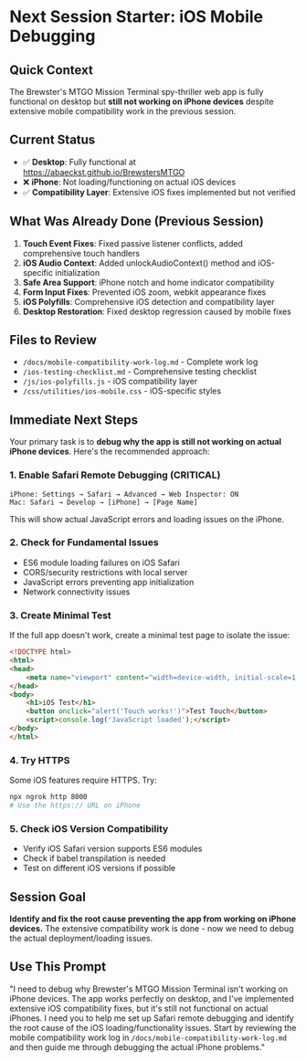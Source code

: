 # Next Session Starter: iOS Mobile Debugging

## Quick Context
The Brewster's MTGO Mission Terminal spy-thriller web app is fully functional on desktop but **still not working on iPhone devices** despite extensive mobile compatibility work in the previous session.

## Current Status
- ✅ **Desktop**: Fully functional at https://abaeckst.github.io/BrewstersMTGO
- ❌ **iPhone**: Not loading/functioning on actual iOS devices
- ✅ **Compatibility Layer**: Extensive iOS fixes implemented but not verified

## What Was Already Done (Previous Session)
1. **Touch Event Fixes**: Fixed passive listener conflicts, added comprehensive touch handlers
2. **iOS Audio Context**: Added unlockAudioContext() method and iOS-specific initialization  
3. **Safe Area Support**: iPhone notch and home indicator compatibility
4. **Form Input Fixes**: Prevented iOS zoom, webkit appearance fixes
5. **iOS Polyfills**: Comprehensive iOS detection and compatibility layer
6. **Desktop Restoration**: Fixed desktop regression caused by mobile fixes

## Files to Review
- `/docs/mobile-compatibility-work-log.md` - Complete work log
- `/ios-testing-checklist.md` - Comprehensive testing checklist
- `/js/ios-polyfills.js` - iOS compatibility layer
- `/css/utilities/ios-mobile.css` - iOS-specific styles

## Immediate Next Steps
Your primary task is to **debug why the app is still not working on actual iPhone devices**. Here's the recommended approach:

### 1. **Enable Safari Remote Debugging** (CRITICAL)
```
iPhone: Settings → Safari → Advanced → Web Inspector: ON
Mac: Safari → Develop → [iPhone] → [Page Name]
```
This will show actual JavaScript errors and loading issues on the iPhone.

### 2. **Check for Fundamental Issues**
- ES6 module loading failures on iOS Safari
- CORS/security restrictions with local server
- JavaScript errors preventing app initialization
- Network connectivity issues

### 3. **Create Minimal Test**
If the full app doesn't work, create a minimal test page to isolate the issue:
```html
<!DOCTYPE html>
<html>
<head>
    <meta name="viewport" content="width=device-width, initial-scale=1.0">
</head>
<body>
    <h1>iOS Test</h1>
    <button onclick="alert('Touch works!')">Test Touch</button>
    <script>console.log('JavaScript loaded');</script>
</body>
</html>
```

### 4. **Try HTTPS**
Some iOS features require HTTPS. Try:
```bash
npx ngrok http 8000
# Use the https:// URL on iPhone
```

### 5. **Check iOS Version Compatibility**
- Verify iOS Safari version supports ES6 modules
- Check if babel transpilation is needed
- Test on different iOS versions if possible

## Session Goal
**Identify and fix the root cause preventing the app from working on iPhone devices.** The extensive compatibility work is done - now we need to debug the actual deployment/loading issues.

## Use This Prompt
"I need to debug why Brewster's MTGO Mission Terminal isn't working on iPhone devices. The app works perfectly on desktop, and I've implemented extensive iOS compatibility fixes, but it's still not functional on actual iPhones. I need you to help me set up Safari remote debugging and identify the root cause of the iOS loading/functionality issues. Start by reviewing the mobile compatibility work log in `/docs/mobile-compatibility-work-log.md` and then guide me through debugging the actual iPhone problems."